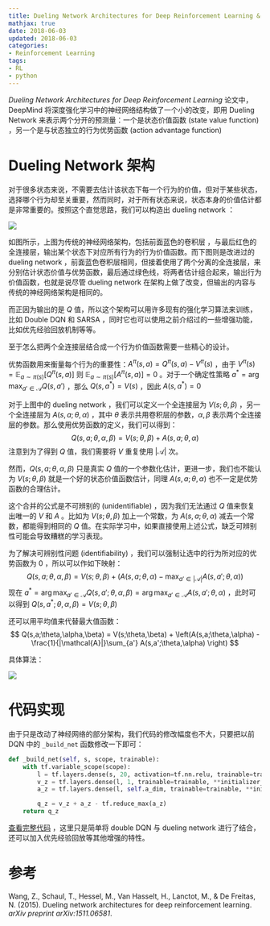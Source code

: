 ```yaml
---
title: Dueling Network Architectures for Deep Reinforcement Learning & 代码实现
mathjax: true
date: 2018-06-03
updated: 2018-06-03
categories:
- Reinforcement Learning
tags:
- RL
- python
---
```


*Dueling Network Architectures for Deep Reinforcement Learning* 论文中， DeepMind 将深度强化学习中的神经网络结构做了一个小的改变，即用 Dueling Network 来表示两个分开的预测量：一个是状态价值函数 (state value function) ，另一个是与状态独立的行为优势函数 (action advantage function)

<!--more-->

# Dueling Network 架构

对于很多状态来说，不需要去估计该状态下每一个行为的价值，但对于某些状态，选择哪个行为却至关重要，然而同时，对于所有状态来说，状态本身的价值估计都是非常重要的。按照这个直觉思路，我们可以构造出 dueling network ：

![](https://s1.ax1x.com/2018/06/03/Co5fkq.png)

如图所示，上图为传统的神经网络架构，包括前面蓝色的卷积层 ，与最后红色的全连接层，输出某个状态下对应所有行为的行为价值函数。而下图则是改进过的 dueling network ，前面蓝色卷积层相同，但接着使用了两个分离的全连接层，来分别估计状态价值与优势函数，最后通过绿色线，将两者估计组合起来，输出行为价值函数，也就是说尽管 dueling network 在架构上做了改变，但输出的内容与传统的神经网络架构是相同的。

而正因为输出的是 $Q$ 值，所以这个架构可以用许多现有的强化学习算法来训练，比如 Double DQN 和 SARSA ，同时它也可以使用之前介绍过的一些增强功能，比如优先经验回放机制等等。

至于怎么把两个全连接层结合成一个行为价值函数需要一些精心的设计。

优势函数用来衡量每个行为的重要性：$A^\pi(s,a) = Q^\pi(s,a)-V^\pi(s)$ ，由于 $V^\pi(s) = \mathbb{E}_{a\sim\pi(s)}[Q^\pi(s,a)]$ 则 $\mathbb{E}_{a\sim\pi(s)}[A^\pi(s,a)] = 0$ 。对于一个确定性策略 $a^*=\arg\max_{a'\in\mathcal{A}} Q(s,a')$ ，那么 $Q(s,a^*) = V(s)$ ，因此 $A(s,a^*)=0$

对于上图中的 dueling network ，我们可以定义一个全连接层为 $V(s;\theta,\beta)$ ，另一个全连接层为 $A(s,a;\theta,\alpha)$ ，其中 $\theta$ 表示共用卷积层的参数，$\alpha,\beta$ 表示两个全连接层的参数。那么使用优势函数的定义，我们可以得到：
$$
Q(s,a;\theta,\alpha,\beta) = V(s;\theta,\beta) + A(s,a;\theta,\alpha)
$$
注意到为了得到 $Q$ 值，我们需要将 $V$ 重复使用 $|\mathcal{A}|$ 次。

然而，$Q(s,a;\theta,\alpha,\beta)$ 只是真实 $Q$ 值的一个参数化估计，更进一步，我们也不能认为 $V(s;\theta,\beta)$ 就是一个好的状态价值函数估计，同理 $A(s,a;\theta,\alpha)$ 也不一定是优势函数的合理估计。

这个合并的公式是不可辨别的 (unidentifiable) ，因为我们无法通过 $Q$ 值来恢复出唯一的 $V$ 和 $A$ 。比如为 $V(s;\theta,\beta)$ 加上一个常数，为 $A(s,a;\theta,\alpha)$ 减去一个常数，都能得到相同的 $Q$ 值。在实际学习中，如果直接使用上述公式，缺乏可辨别性可能会导致糟糕的学习表现。

为了解决可辨别性问题 (identifiability) ，我们可以强制让选中的行为所对应的优势函数为 0 ，所以可以作如下映射：
$$
Q(s,a;\theta,\alpha,\beta) = V(s;\theta,\beta) + (A(s,a;\theta,\alpha) -\max_{a'\in |\mathcal{A}|}A(s,a';\theta,\alpha) )
$$
现在 $a^*=\arg\max_{a'\in\mathcal{A}}Q(s,a';\theta,\alpha,\beta) = \arg\max_{a'\in\mathcal{A}}A(s,a';\theta,\alpha)$ ，此时可以得到 $Q(s,a^*;\theta,\alpha,\beta) = V(s;\theta,\beta)$

还可以用平均值来代替最大值函数：
$$
Q(s,a;\theta,\alpha,\beta) = V(s;\theta,\beta) + \left(A(s,a;\theta,\alpha) - \frac{1}{|\mathcal{A}|}\sum_{a'} A(s,a';\theta,\alpha) \right)
$$

具体算法：

![](https://s1.ax1x.com/2018/06/03/CoojSK.png)

# 代码实现

由于只是改动了神经网络的部分架构，我们代码的修改幅度也不大，只要把以前 DQN 中的 `_build_net` 函数修改一下即可：

```python
def _build_net(self, s, scope, trainable):
    with tf.variable_scope(scope):
        l = tf.layers.dense(s, 20, activation=tf.nn.relu, trainable=trainable, ** initializer_helper)
        v_z = tf.layers.dense(l, 1, trainable=trainable, **initializer_helper)
        a_z = tf.layers.dense(l, self.a_dim, trainable=trainable, **initializer_helper)

        q_z = v_z + a_z - tf.reduce_max(a_z)
    return q_z
```

[查看完整代码](https://github.com/BlueFisher/Reinforcement-Learning/tree/master/Deep_Q_Network/Dueling_DQN) ，这里只是简单将 double DQN 与 dueling network 进行了结合，还可以加入优先经验回放等其他增强的特性。

# 参考

Wang, Z., Schaul, T., Hessel, M., Van Hasselt, H., Lanctot, M., & De Freitas, N. (2015). Dueling network architectures for deep reinforcement learning. *arXiv preprint arXiv:1511.06581*.